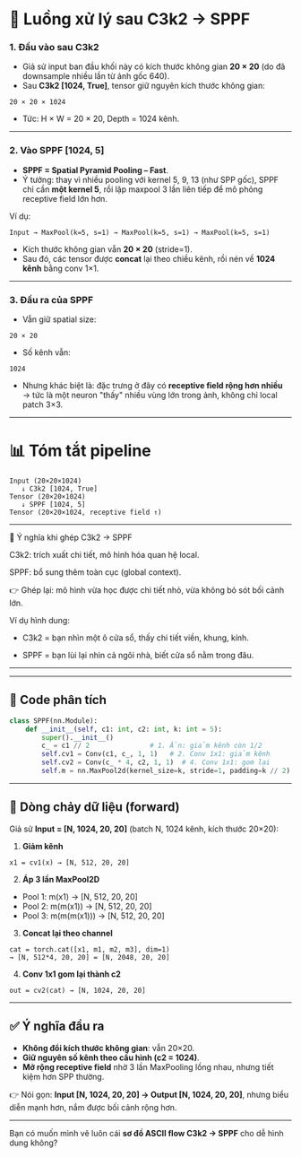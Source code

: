 

# 🔄 Luồng xử lý sau C3k2 → SPPF

### 1. Đầu vào sau **C3k2**

* Giả sử input ban đầu khối này có kích thước không gian **20 × 20** (do đã downsample nhiều lần từ ảnh gốc 640).
* Sau **C3k2 \[1024, True]**, tensor giữ nguyên kích thước không gian:

```
20 × 20 × 1024
```

* Tức: H × W = 20 × 20, Depth = 1024 kênh.

---

### 2. Vào **SPPF \[1024, 5]**

* **SPPF = Spatial Pyramid Pooling – Fast**.
* Ý tưởng: thay vì nhiều pooling với kernel 5, 9, 13 (như SPP gốc), SPPF chỉ cần **một kernel 5**, rồi lặp maxpool 3 lần liên tiếp để mô phỏng receptive field lớn hơn.

Ví dụ:

```
Input → MaxPool(k=5, s=1) → MaxPool(k=5, s=1) → MaxPool(k=5, s=1)
```

* Kích thước không gian vẫn **20 × 20** (stride=1).
* Sau đó, các tensor được **concat** lại theo chiều kênh, rồi nén về **1024 kênh** bằng conv 1×1.

---

### 3. Đầu ra của **SPPF**

* Vẫn giữ spatial size:

```
20 × 20
```

* Số kênh vẫn:

```
1024
```

* Nhưng khác biệt là: đặc trưng ở đây có **receptive field rộng hơn nhiều** → tức là một neuron "thấy" nhiều vùng lớn trong ảnh, không chỉ local patch 3×3.

---

# 📊 Tóm tắt pipeline

```
Input (20×20×1024)
   ↓ C3k2 [1024, True]
Tensor (20×20×1024)
   ↓ SPPF [1024, 5]
Tensor (20×20×1024, receptive field ↑)
```

---
🧠 Ý nghĩa khi ghép C3k2 → SPPF

C3k2: trích xuất chi tiết, mô hình hóa quan hệ local.

SPPF: bổ sung thêm toàn cục (global context).

👉 Ghép lại: mô hình vừa học được chi tiết nhỏ, vừa không bỏ sót bối cảnh lớn.

Ví dụ hình dung:

- C3k2 = bạn nhìn một ô cửa sổ, thấy chi tiết viền, khung, kính.

- SPPF = bạn lùi lại nhìn cả ngôi nhà, biết cửa sổ nằm trong đâu.
---

---

## 🔎 Code phân tích

```python
class SPPF(nn.Module):
    def __init__(self, c1: int, c2: int, k: int = 5):
        super().__init__()
        c_ = c1 // 2               # 1. Ẩn: giảm kênh còn 1/2
        self.cv1 = Conv(c1, c_, 1, 1)   # 2. Conv 1x1: giảm kênh
        self.cv2 = Conv(c_ * 4, c2, 1, 1)  # 4. Conv 1x1: gom lại
        self.m = nn.MaxPool2d(kernel_size=k, stride=1, padding=k // 2)  # 3. MaxPool kxk
```

---

## 📐 Dòng chảy dữ liệu (forward)

Giả sử **Input = \[N, 1024, 20, 20]** (batch N, 1024 kênh, kích thước 20×20):

1. **Giảm kênh**

```
x1 = cv1(x) → [N, 512, 20, 20]
```

2. **Áp 3 lần MaxPool2D**

* Pool 1: m(x1) → \[N, 512, 20, 20]
* Pool 2: m(m(x1)) → \[N, 512, 20, 20]
* Pool 3: m(m(m(x1))) → \[N, 512, 20, 20]

3. **Concat lại theo channel**

```
cat = torch.cat([x1, m1, m2, m3], dim=1)
→ [N, 512*4, 20, 20] = [N, 2048, 20, 20]
```

4. **Conv 1x1 gom lại thành c2**

```
out = cv2(cat) → [N, 1024, 20, 20]
```

---

## ✅ Ý nghĩa đầu ra

* **Không đổi kích thước không gian**: vẫn 20×20.
* **Giữ nguyên số kênh theo cấu hình (c2 = 1024)**.
* **Mở rộng receptive field** nhờ 3 lần MaxPooling lồng nhau, nhưng tiết kiệm hơn SPP thường.

👉 Nói gọn: **Input \[N, 1024, 20, 20] → Output \[N, 1024, 20, 20]**, nhưng biểu diễn mạnh hơn, nắm được bối cảnh rộng hơn.

---

Bạn có muốn mình vẽ luôn cái **sơ đồ ASCII flow C3k2 → SPPF** cho dễ hình dung không?

